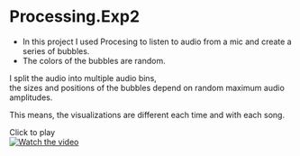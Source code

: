 # Processing.Exp2

- In this project I used Procesing to listen to audio from a mic and create a series of bubbles.
- The colors of the bubbles are random.   

I split the audio into multiple audio bins,   
the sizes and positions of the bubbles depend on random maximum audio amplitudes.  

This means, the visualizations are different each time and with each song.   

Click to play   
[![Watch the video](https://user-images.githubusercontent.com/28558929/190010798-360d8f2c-160a-4e78-b5fc-35a4d621df6a.png)](https://vimeo.com/748519751)
